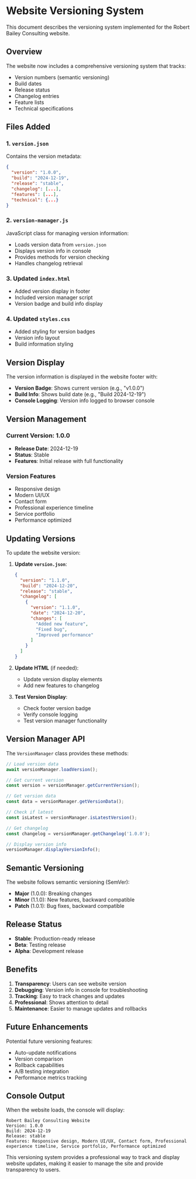 # Website Versioning System

This document describes the versioning system implemented for the Robert Bailey Consulting website.

## Overview

The website now includes a comprehensive versioning system that tracks:
- Version numbers (semantic versioning)
- Build dates
- Release status
- Changelog entries
- Feature lists
- Technical specifications

## Files Added

### 1. `version.json`
Contains the version metadata:
```json
{
  "version": "1.0.0",
  "build": "2024-12-19",
  "release": "stable",
  "changelog": [...],
  "features": [...],
  "technical": {...}
}
```

### 2. `version-manager.js`
JavaScript class for managing version information:
- Loads version data from `version.json`
- Displays version info in console
- Provides methods for version checking
- Handles changelog retrieval

### 3. Updated `index.html`
- Added version display in footer
- Included version manager script
- Version badge and build info display

### 4. Updated `styles.css`
- Added styling for version badges
- Version info layout
- Build information styling

## Version Display

The version information is displayed in the website footer with:
- **Version Badge**: Shows current version (e.g., "v1.0.0")
- **Build Info**: Shows build date (e.g., "Build 2024-12-19")
- **Console Logging**: Version info logged to browser console

## Version Management

### Current Version: 1.0.0
- **Release Date**: 2024-12-19
- **Status**: Stable
- **Features**: Initial release with full functionality

### Version Features
- Responsive design
- Modern UI/UX
- Contact form
- Professional experience timeline
- Service portfolio
- Performance optimized

## Updating Versions

To update the website version:

1. **Update `version.json`**:
   ```json
   {
     "version": "1.1.0",
     "build": "2024-12-20",
     "release": "stable",
     "changelog": [
       {
         "version": "1.1.0",
         "date": "2024-12-20",
         "changes": [
           "Added new feature",
           "Fixed bug",
           "Improved performance"
         ]
       }
     ]
   }
   ```

2. **Update HTML** (if needed):
   - Update version display elements
   - Add new features to changelog

3. **Test Version Display**:
   - Check footer version badge
   - Verify console logging
   - Test version manager functionality

## Version Manager API

The `VersionManager` class provides these methods:

```javascript
// Load version data
await versionManager.loadVersion();

// Get current version
const version = versionManager.getCurrentVersion();

// Get version data
const data = versionManager.getVersionData();

// Check if latest
const isLatest = versionManager.isLatestVersion();

// Get changelog
const changelog = versionManager.getChangelog('1.0.0');

// Display version info
versionManager.displayVersionInfo();
```

## Semantic Versioning

The website follows semantic versioning (SemVer):
- **Major** (1.0.0): Breaking changes
- **Minor** (1.1.0): New features, backward compatible
- **Patch** (1.0.1): Bug fixes, backward compatible

## Release Status

- **Stable**: Production-ready release
- **Beta**: Testing release
- **Alpha**: Development release

## Benefits

1. **Transparency**: Users can see website version
2. **Debugging**: Version info in console for troubleshooting
3. **Tracking**: Easy to track changes and updates
4. **Professional**: Shows attention to detail
5. **Maintenance**: Easier to manage updates and rollbacks

## Future Enhancements

Potential future versioning features:
- Auto-update notifications
- Version comparison
- Rollback capabilities
- A/B testing integration
- Performance metrics tracking

## Console Output

When the website loads, the console will display:
```
Robert Bailey Consulting Website
Version: 1.0.0
Build: 2024-12-19
Release: stable
Features: Responsive design, Modern UI/UX, Contact form, Professional experience timeline, Service portfolio, Performance optimized
```

This versioning system provides a professional way to track and display website updates, making it easier to manage the site and provide transparency to users.
